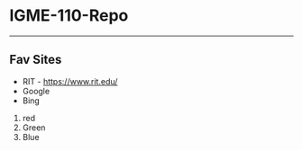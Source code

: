 # IGME-110-Repo
---
## Fav Sites

- RIT - https://www.rit.edu/
- Google
- Bing

1. red
2. Green
3. Blue

